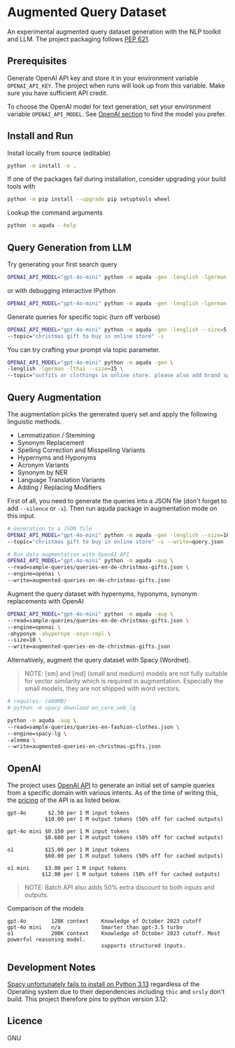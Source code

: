 # Augmented Query Dataset

An experimental augmented query dataset generation with the NLP toolkit and LLM. The project packaging follows [PEP 621](https://peps.python.org/pep-0621/).

## Prerequisites

Generate OpenAI API key and store it in your environment variable `OPENAI_API_KEY`. The project when runs will look up from this variable. Make sure you have sufficient API credit.

To choose the OpenAI model for text generation, set your environment variable `OPENAI_API_MODEL`. See [OpenAI section](#openai) to find the model you prefer.

## Install and Run

Install locally from source (editable)

```sh
python -m install -e .
```

If one of the packages fail during installation, consider upgrading your build tools with

```sh
python -m pip install --upgrade pip setuptools wheel
```

Lookup the command arguments

```sh
python -m aquda --help
```

## Query Generation from LLM

Try generating your first search query

```sh
OPENAI_API_MODEL="gpt-4o-mini" python -m aquda -gen -lenglish -lgerman --size=1
```

or with debugging interactive IPython

```sh
OPENAI_API_MODEL="gpt-4o-mini" python -m aquda -gen -lenglish -lgerman --size=1 --debug
```

Generate queries for specific topic (turn off verbose)

```sh
OPENAI_API_MODEL="gpt-4o-mini" python -m aquda -gen -lenglish --size=5 \
--topic="christmas gift to buy in online store" -s
```

You can try crafting your prompt via topic parameter.

```sh
OPENAI_API_MODEL="gpt-4o-mini" python -m aquda -gen \
-lenglish -lgerman -lthai --size=15 \
--topic="outfits or clothings in online store. please also add brand specific to some search queries if possible, also try different types of queries from users from various demographical groups" --silence
```

## Query Augmentation

The augmentation picks the generated query set and apply the following linguistic methods.

- Lemmatization / Stemming
- Synonym Replacement
- Spelling Correction and Misspelling Variants
- Hypernyms and Hyponyms
- Acronym Variants
- Synonym by NER
- Language Translation Variants
- Adding / Replacing Modifiers

First of all, you need to generate the queries into a JSON file (don't forget to add `--silence` or `-s`). Then run aquda package in augmentation mode on this input.

```sh
# Generation to a JSON file
OPENAI_API_MODEL="gpt-4o-mini" python -m aquda -gen -lenglish --size=10 \
--topic="christmas gift to buy in online store" -s --write=query.json

# Run data augmentation with OpenAI API
OPENAI_API_MODEL="gpt-4o-mini" python -m aquda -aug \
--read=sample-queries/queries-en-de-christmas-gifts.json \
--engine=openai \
--write=augmented-queries-en-de-christmas-gifts.json
```

Augment the query dataset with hypernyms, hyponyms, synonym replacements with OpenAI

```sh
OPENAI_API_MODEL="gpt-4o-mini" python -m aquda -aug \
--read=sample-queries/queries-en-de-christmas-gifts.json \
--engine=openai \
-ahyponym -ahypernym -asyn-repl \
--size=10 \
--write=augmented-queries-en-de-christmas-gifts.json
```

Alternatively, augment the query dataset with Spacy (Wordnet).

> NOTE: [sm] and [md] (small and medium) models are not fully suitable for vector similarity which is required in augmentation. Especially the small models, they are not shipped with word vectors.

```sh
# requires: (400MB)
# python -m spacy download en_core_web_lg

python -m aquda -aug \
--read=sample-queries/queries-en-fashion-clothes.json \
--engine=spacy-lg \
-alemma \
--write=augmented-queries-en-christmas-gifts.json
```

## OpenAI

The project uses [OpenAI API](https://platform.openai.com/docs/overview) to generate an initial set of sample queries from a specific domain with various intents. As of the time of writing this, the [pricing](https://openai.com/api/pricing/) of the API is as listed below.

```
gpt-4o       $2.50 per 1 M input tokens
            $10.00 per 1 M output tokens (50% off for cached outputs)

gpt-4o mini $0.150 per 1 M input tokens
            $0.600 per 1 M output tokens (50% off for cached outputs)

o1          $15.00 per 1 M input tokens
            $60.00 per 1 M output tokens (50% off for cached outputs)
          
o1 mini     $3.00 per 1 M input tokens
           $12.00 per 1 M output tokens (50% off for cached outputs)
```

> NOTE: Batch API also adds 50% extra discount to both inputs and outputs.

Comparison of the models

```
gpt-4o        128K context    Knowledge of October 2023 cutoff
gpt-4o mini   n/a             Smarter than gpt-3.5 turbo
o1            200K context    Knowledge of October 2023 cutoff. Most powerful reasoning model.
                              supports structured inputs.
```

## Development Notes

[Spacy unfortunately fails to install on Python 3.13](https://github.com/explosion/spaCy/issues/13658) regardless of the Operating system due to their dependencies including `thic` and `srsly` don't build. This project therefore pins to python version 3.12.


## Licence

GNU
